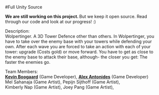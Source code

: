 #Full Unity Source

<b> We are still working on this project. </b>
But we keep it open source. Read through our code and look at our progress! :) 
<br>

Description: <br>
Wolpertinger. A 3D Tower Defence other than others. In Wolpertinger, you have to take over the enemy base with your towers while defending your own. After each wave you are forced to take an action with each of your tower: upgrade (Costs gold) or move forward. 
You have to get as close to the enemy base to attack their base, although- the closer you get: The faster the enemies go.

Team Members: <br>
<a href="http://www.KevinBoogaard.com/"><b>Kevin Boogaard</b></a> (Game Developer), <a href="http://www.Alex-Antonides.com/"><b>Alex Antonides</b></a> (Game Developer) <br>
Mel Sahanaja (Game Artist), Pepijn Sijthoff (Game Artist), <br>
Kimberly Nap (Game Artist), Joey Pang (Game Artist),
